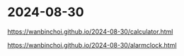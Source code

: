 # 2024-08-30
https://wanbinchoi.github.io/2024-08-30/calculator.html

https://wanbinchoi.github.io/2024-08-30/alarmclock.html
